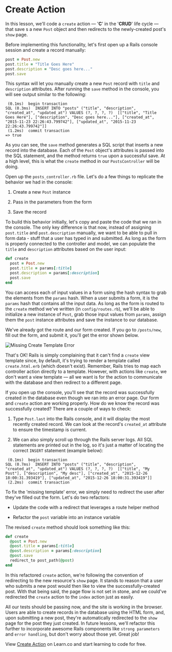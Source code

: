 # Create Action

In this lesson, we'll code a `create` action — '**C**' in the '**CRUD**' life
cycle — that save s a new `Post` object and then redirects to the newly-created
post's `show` page.

Before implementing this functionality, let's first open up
a Rails console session and create a record manually:

```ruby
post = Post.new
post.title = "Title Goes Here"
post.description = "Desc goes here..."
post.save
```

This syntax will let you manually create a new `Post` record with `title` and
`description` attributes. After running the `save` method in the console, you
will see output similar to the following:

```shell
 (0.1ms)  begin transaction
SQL (0.3ms)  INSERT INTO "posts" ("title", "description", "created_at", "updated_at") VALUES (?, ?, ?, ?)  [["title", "Title Goes Here"], ["description", "Desc goes here..."], ["created_at", "2015-11-23 22:26:43.799742"], ["updated_at", "2015-11-23 22:26:43.799742"]]
 (1.2ms)  commit transaction
=> true
```

As you can see, the `save` method generates a SQL script that inserts a new
record into the database. Each of the `Post` object's attributes is passed into
the SQL statement, and the method returns `true` upon a successful save. At a
high level, this is what the `create` method in our `PostsController` will be
doing.

Open up the `posts_controller.rb` file. Let's do a few things to replicate the
behavior we had in the console:

1. Create a new `Post` instance

2. Pass in the parameters from the form

3. Save the record

To build this behavior initially, let's copy and paste the code that we ran in
the console. The only key difference is that now, instead of assigning
`post.title` and `post.description` manually, we want to be able to pull in form
data - stuff that a user has typed in and submitted. As long as the form is
properly connected to the controller and model, we can populate the `title` and
`description` attributes based on the user input:

```ruby
def create
  post = Post.new
  post.title = params[:title]
  post.description = params[:description]
  post.save
end
```

You can access each of input values in a form using the hash syntax to grab the
elements from the `params` hash. When a user submits a form, it is the `params`
hash that contains all the input data. As long as the form is routed to the
`create` method we've written (in `config/routes.rb`), we'll be able to
initialize a new instance of `Post`, grab those input values from `params`,
assign them the `post` instance attributes and save the instance to our
database.

We've already got the route and our form created. If you go to `/posts/new`,
fill out the form, and submit it, you'll get the error shown below.

![Missing Create Template Error](https://s3.amazonaws.com/flatiron-bucket/readme-lessons/template_error_create.png)

That's OK! Rails is simply complaining that it can't find a `create` view
template since, by default, it's trying to render a template called
`create.html.erb` (which doesn't exist). Remember, Rails tries to map each
controller action directly to a template. However, with actions like `create`,
we don't want a view template –– all we want is for the action to communicate
with the database and then redirect to a different page.

If you open up the console, you'll see that the record was successfully created
in the database even though we ran into an error page. Our form and `create`
action are working properly. How do we know the record was successfully created?
There are a couple of ways to check:

1. Type `Post.last` into the Rails console, and it will display the most
   recently created record. We can look at the record's `created_at` attribute to
   ensure the timestamp is current.

2. We can also simply scroll up through the Rails server logs. All SQL
   statements are printed out in the log, so it's just a matter of locating the
   correct `INSERT` statement (example below):

```shell
 (0.1ms)  begin transaction
SQL (0.7ms)  INSERT INTO "posts" ("title", "description", "created_at", "updated_at") VALUES (?, ?, ?, ?)  [["title", "My Post"], ["description", "My desc"], ["created_at", "2015-12-26 18:00:31.393419"], ["updated_at", "2015-12-26 18:00:31.393419"]]
 (2.2ms)  commit transaction
```

To fix the 'missing template' error, we simply need to redirect the user after
they've filled out the form. Let's do two refactors:

- Update the code with a redirect that leverages a route helper method

- Refactor the `post` variable into an instance variable

The revised `create` method should look something like this:

```ruby
def create
  @post = Post.new
  @post.title = params[:title]
  @post.description = params[:description]
  @post.save
  redirect_to post_path(@post)
end
```

In this refactored `create` action, we're following the convention of
redirecting to the new resource's `show` page. It stands to reason that a user
who submits a new post would then like to view the successfully-created post.
With that being said, the page flow is not set in stone, and we could've
redirected the `create` action to the `index` action just as easily.

All our tests should be passing now, and the site is working in the browser.
Users are able to create records in the database using the HTML form, and, upon
submitting a new post, they're automatically redirected to the `show` page for
the post they just created. In future lessons, we'll refactor this further to
incorporate awesome Rails components like `strong parameters` and `error handling`, but don't worry about those yet. Great job!

<p data-visibility='hidden'>View <a href='https://learn.co/lessons/rails-create-action-readme'>Create Action</a> on Learn.co and start learning to code for free.</p>
